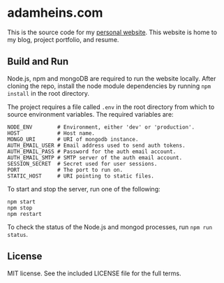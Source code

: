 # adamheins.com
This is the source code for my [personal website](https://adamheins.com). This
website is home to my blog, project portfolio, and resume.

## Build and Run
Node.js, npm and mongoDB are required to run the website locally. After cloning
the repo, install the node module dependencies by running `npm install` in the
root directory.

The project requires a file called `.env` in the root directory from which to
source environment variables. The required variables are:
```
NODE_ENV        # Environment, either 'dev' or 'production'.
HOST            # Host name.
MONGO_URI       # URI of mongodb instance.
AUTH_EMAIL_USER # Email address used to send auth tokens.
AUTH_EMAIL_PASS # Password for the auth email account.
AUTH_EMAIL_SMTP # SMTP server of the auth email account.
SESSION_SECRET  # Secret used for user sessions.
PORT            # The port to run on.
STATIC_HOST     # URI pointing to static files.
```

To start and stop the server, run one of the following:
```
npm start
npm stop
npm restart
```

To check the status of the Node.js and mongod processes, run `npm run status`.

## License
MIT license. See the included LICENSE file for the full terms.
